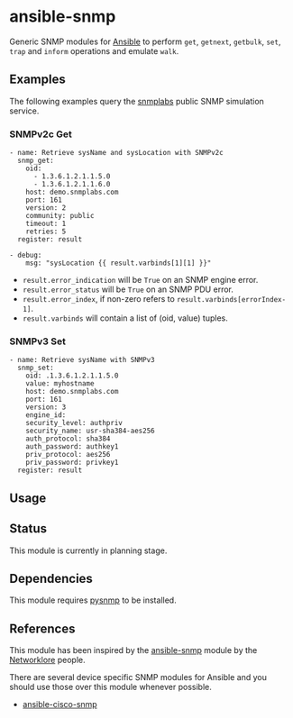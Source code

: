 # ansible-snmp

Generic SNMP modules for [Ansible](http://www.ansible.com) to perform `get`, `getnext`, `getbulk`, `set`, `trap` and `inform` 
operations and emulate `walk`.

## Examples

The following examples query the [snmplabs](http://snmplabs.com/snmpsim/public-snmp-agent-simulator.html) 
public SNMP simulation service.

### SNMPv2c Get

```
- name: Retrieve sysName and sysLocation with SNMPv2c
  snmp_get:
    oid: 
      - 1.3.6.1.2.1.1.5.0
      - 1.3.6.1.2.1.1.6.0
    host: demo.snmplabs.com
    port: 161
    version: 2
    community: public
    timeout: 1
    retries: 5
  register: result
  
- debug:
    msg: "sysLocation {{ result.varbinds[1][1] }}"
```

* `result.error_indication` will be `True` on an SNMP engine error.
* `result.error_status` will be `True` on an SNMP PDU error.
* `result.error_index`, if non-zero refers to `result.varbinds[errorIndex-1]`.
* `result.varbinds` will contain a list of (oid, value) tuples.

### SNMPv3 Set

```
- name: Retrieve sysName with SNMPv3
  snmp_set:
    oid: .1.3.6.1.2.1.1.5.0
    value: myhostname
    host: demo.snmplabs.com
    port: 161
    version: 3
    engine_id:
    security_level: authpriv
    security_name: usr-sha384-aes256
    auth_protocol: sha384
    auth_password: authkey1
    priv_protocol: aes256
    priv_password: privkey1
  register: result
```

## Usage

## Status

This module is currently in planning stage.

## Dependencies

This module requires [pysnmp](http://snmplabs.com/pysnmp/) to be installed.

## References

This module has been inspired by the [ansible-snmp](https://github.com/networklore/ansible-snmp) module by 
the [Networklore](https://networklore.com/) people.

There are several device specific SNMP modules for Ansible and you should use those over this module whenever possible.
* [ansible-cisco-snmp](https://github.com/networklore/ansible-cisco-snmp)
